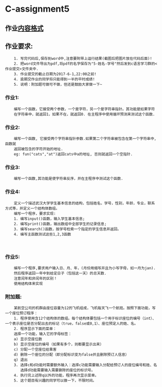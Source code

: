 # C-assignment5

## 作业[内容格式](https://github.com/jfzhang95/C-Language-Programming-Assignment/blob/master/%E4%BD%9C%E4%B8%9A%E6%8F%90%E4%BA%A4%E6%A0%BC%E5%BC%8F.pdf)

## 作业要求:
        1. 写完代码后,保存到word中,注意要附带上运行结果(截图后把图片放在代码后面)!
        2. 把word文件导出为pdf,将pdf的名字保存为"5-姓名-学号"然后发到c语言学习群的<作业提交>文件夹中.
        3. 作业提交的截止日期为2017-6-1,22:00之前!
        4. 逾期交作业的同学将只能得到一半的平时成绩!
        5. 说明：附加题可做可不做，但还是鼓励大家做一下~
### 作业1:
        编写一个函数，它接受两个参数，一个是字符，另一个是字符串指针。其功能是如果字符
        在字符串中，就返回1，如果不在，就返回0. 在主程序中使用循环预测来测试这个函数.


        
### 作业2:
        编写一个函数, 它接受两个字符串指针参数.如果第二个字符串被包含在第一个字符串中,函数就
        返回被包含的字符开始的地址.
        eg: fun("cats","at")返回cats中a的地址, 否则就返回一个空指针.
        
### 作业3:
        编写一个函数,其功能是使字符串反序，并在主程序中测试这个函数.
        
### 作业4:
        定义一个描述武汉大学学生基本信息的结构，包括姓名，学号，性别，年龄，专业，联系方式等，并定义一个结构体数组。
        编写一个程序，要求实现:
        1. 编写input()函数，输入学生基本信息;
        2. 编写print()函数，输出数组中全部学生的记录信息;
        3. 编写search()函数，按学号检索一个指定的学生信息并返回。
        4. 编写主函数测试这些1,2,3函数
        
        
### 作业5:
        编写一个程序,要求用户输入日、月、年，(月份用缩写并且为小写字母，如一月为jan).
        然后程序返回一年中到给定日子（包括这一天）的总天数.
        注意闰年和非闰年的区别！
        使用结构体来实现
               
### 附加题:
        某航空公司的机群由座位容量为12的飞机组成，飞机每天飞一个航班。按照下面功能，写一个座位预订程序：
        1. 程序使用含12个结构体的数组。每个结构体要包括一个用于标识座位的编号（int）、一个表示座位是否分配出去的标记（true，false或0,1）、座位预定人的姓、名。
        2. 程序显示下面的菜单：
        选择一个功能，输入它的字母标签：
        a) 显示空座位数
        b) 显示空座位的编号（如果有多个，则都要显示出来）
        c) 分配一个空座位给乘客
        d) 删除一个座位的分配（即分配标识变为false并且删除预订人信息）
        q) 退出
        3. 选择c和d功能时需要额外输入：选择c功能需要输入分配给预订人的座位编号和姓、名
           选择d功能需要输入需要删除的座位的标识号。
        4. 执行完上述除q以外的功能，程序再次显示菜单。
        5. 这个题目有兴趣的同学可以做一下，不限时间。
        
